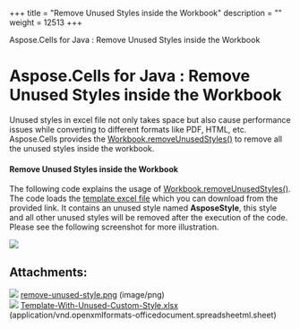 +++
title = "Remove Unused Styles inside the Workbook" 
description = "" 
weight = 12513 
+++

Aspose.Cells for Java : Remove Unused Styles inside the Workbook  

# Aspose.Cells for Java : Remove Unused Styles inside the Workbook


Unused styles in excel file not only takes space but also cause performance issues while converting to different formats like PDF, HTML, etc. Aspose.Cells provides the [Workbook.removeUnusedStyles()](https://apireference.aspose.com/java/cells/com.aspose.cells/workbook#removeUnusedStyles()) to remove all the unused styles inside the workbook.

#### Remove Unused Styles inside the Workbook

The following code explains the usage of [Workbook.removeUnusedStyles()](https://apireference.aspose.com/java/cells/com.aspose.cells/workbook#removeUnusedStyles()). The code loads the [template excel file](https://docs2.aspose.com/cells/java/attachments/5275811/5473451.xlsx) which you can download from the provided link. It contains an unused style named **AsposeStyle**, this style and all other unused styles will be removed after the execution of the code. Please see the following screenshot for more illustration.

![](https://docs2.aspose.com/cells/java/attachments/5275811/5473450.png)


## Attachments:

![](https://docs2.aspose.com/cells/java/images/icons/bullet_blue.gif) [remove-unused-style.png](https://docs2.aspose.com/cells/java/attachments/5275811/5473450.png) (image/png)  
![](https://docs2.aspose.com/cells/java/images/icons/bullet_blue.gif) [Template-With-Unused-Custom-Style.xlsx](https://docs2.aspose.com/cells/java/attachments/5275811/5473451.xlsx) (application/vnd.openxmlformats-officedocument.spreadsheetml.sheet)  

